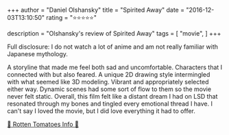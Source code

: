 +++
author = "Daniel Olshansky"
title = "Spirited Away"
date = "2016-12-03T13:10:50"
rating = "⭐⭐⭐⭐⭐"

description = "Olshansky's review of Spirited Away"
tags = [
    "movie",
]
+++


Full disclosure: I do not watch a lot of anime and am not really familiar with Japanese mythology.

A storyline that made me feel both sad and uncomfortable. Characters that I connected with but also feared. A unique 2D drawing style intermingled with what seemed like 3D modeling. Vibrant and appropriately selected either way. Dynamic scenes had some sort of flow to them so the movie never felt static. Overall, this film felt like a distant dream I had on LSD that resonated through my bones and tingled every emotional thread I have. I can't say I loved the movie, but I did love everything it had to offer.

[🍅 Rotten Tomatoes Info 🍅](https://www.rottentomatoes.com//m/spirited_away)
